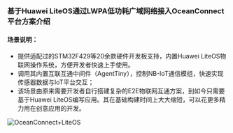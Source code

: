 ### 基于Huawei LiteOS通过LWPA低功耗广域网络接入OceanConnect平台方案介绍

#### 场景说明：

- 提供适配过的STM32F429等20余款硬件开发板支持，内置Huawei LiteOS物联网操作系统，方便开发者快速上手使用。
- 调用其内置互联互通中间件（AgentTiny），控制NB-IoT通信模组，快速实现传感器数据与IoT平台交互；
- 该场景由原来需要开发者自行搭建复杂的E2E物联网互通方案，到如今只需要基于Huawei LiteOS编写应用。其在基础构建时间上大大缩短，可以花更多精力用在创意应用的开发。

![OceanConnect+LiteOS](http://developer.huawei.com/ict/cn/hdc/assert/img/iot_1.png)